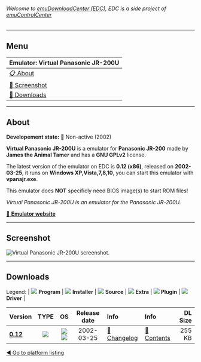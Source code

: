 ###### Welcome to [emuDownloadCenter (EDC)](https://github.com/PhoenixInteractiveNL/emuDownloadCenter/wiki/), EDC is a side project of [emuControlCenter](https://github.com/PhoenixInteractiveNL/emuControlCenter/wiki/)
***
## Menu
| **Emulator: Virtual Panasonic JR-200U** |
|:---------|
| [:clipboard: About](#about) |
| [:sunrise: Screenshot](#screen) |
| [:floppy_disk: Downloads](#downloads) |
***
## About
**Developement state:** :red_circle: Non-active (2002)

**Virtual Panasonic JR-200U** is a emulator for **Panasonic JR-200** made by **James the Animal Tamer** and has a **GNU GPLv2** license.

The latest version of the emulator on EDC is **0.12 (x86)**, released on **2002-03-25**, it runs on **Windows XP,Vista,7,8,10**, you can start this emulator with **vpanajr.exe**.

This emulator does **NOT** specificly need BIOS image(s) to start ROM files!

_Virtual Panasonic JR-200U is an emulator for the Panasonic JR-200U._

[:link: **Emulator website**](http://www.oocities.org/emucompboy/)
***
## Screenshot
![](https://raw.githubusercontent.com/PhoenixInteractiveNL/emuDownloadCenter/master/hooks/virtpanajr/emulator_screen_01.jpg "Virtual Panasonic JR-200U screenshot.")
***
## Downloads
Legend:
| ![](https://raw.githubusercontent.com/wiki/PhoenixInteractiveNL/emuDownloadCenter/images_misc/icon_program_24.png) **Program** | 
![](https://raw.githubusercontent.com/wiki/PhoenixInteractiveNL/emuDownloadCenter/images_misc/icon_installer_24.png) **Installer** | 
![](https://raw.githubusercontent.com/wiki/PhoenixInteractiveNL/emuDownloadCenter/images_misc/icon_source_code_24.png) **Source** | 
![](https://raw.githubusercontent.com/wiki/PhoenixInteractiveNL/emuDownloadCenter/images_misc/icon_extra_24.png) **Extra** | 
![](https://raw.githubusercontent.com/wiki/PhoenixInteractiveNL/emuDownloadCenter/images_misc/icon_plugin_24.png) **Plugin** | 
![](https://raw.githubusercontent.com/wiki/PhoenixInteractiveNL/emuDownloadCenter/images_misc/icon_driver_24.png) **Driver** | 


| Version  | TYPE | OS | Release date  | Info       | Info       | DL Size    |
|:---------|:----:|:--:|:-------------:|:-----------|:-----------|-----------:|
| [**0.12**](https://github.com/PhoenixInteractiveNL/edc-repo0003/raw/master/virtpanajr/0.12.7z) | ![](https://raw.githubusercontent.com/wiki/PhoenixInteractiveNL/emuDownloadCenter/images_misc/icon_program_24.png) | ![](https://raw.githubusercontent.com/wiki/PhoenixInteractiveNL/emuDownloadCenter/images_misc/logo_windows_24.png)![](https://raw.githubusercontent.com/wiki/PhoenixInteractiveNL/emuDownloadCenter/images_misc/icon_32-bit_24.png) | 2002-03-25 | [:page_facing_up: Changelog](https://github.com/PhoenixInteractiveNL/edc-repo0003/blob/master/virtpanajr/0.12_changelog.txt) | [:mag_right: Contents](https://github.com/PhoenixInteractiveNL/edc-repo0003/blob/master/virtpanajr/0.12_contents.txt) | 255 KB |

[:arrow_backward: Go to platform listing](https://github.com/PhoenixInteractiveNL/emuDownloadCenter/wiki/EDC-Platform-List)
